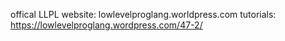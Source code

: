 offical LLPL website: lowlevelproglang.worldpress.com
tutorials: https://lowlevelproglang.wordpress.com/47-2/